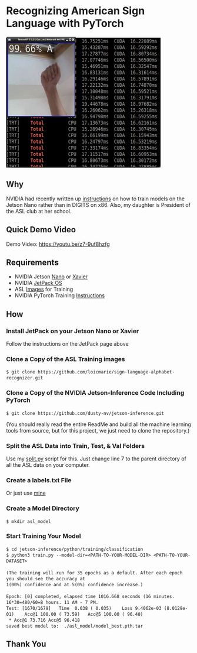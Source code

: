 # Recognizing American Sign Language with PyTorch
![ASL Video Frame](https://github.com/DennisFaucher/pytorchasl/blob/master/images/ASL%20Recognition.png)

## Why
NVIDIA had recently written up [instructions](https://github.com/dusty-nv/jetson-inference/blob/master/docs/pytorch-collect.md) on how to train models on the Jetson Nano rather than in DIGITS on x86. Also, my daughter is President of the ASL club at her school.

## Quick Demo Video
Demo Video: https://youtu.be/z7-9uf8hzfg

## Requirements
* NVIDIA Jetson [Nano](https://developer.nvidia.com/embedded/jetson-nano-developer-kit) or [Xavier](https://developer.nvidia.com/embedded/jetson-agx-xavier-developer-kit)
* NVIDIA [JetPack OS](https://developer.nvidia.com/embedded/jetpack)
* ASL [Images](https://github.com/loicmarie/sign-language-alphabet-recognizer) for Training
* NVIDIA PyTorch Training [Instructions](https://github.com/dusty-nv/jetson-inference/blob/master/docs/pytorch-collect.md)

## How
### Install JetPack on your Jetson Nano or Xavier
Follow the instructions on the JetPack page above
### Clone a Copy of the ASL Training images
````[bash]
$ git clone https://github.com/loicmarie/sign-language-alphabet-recognizer.git
````
### Clone a Copy of the NVIDIA Jetson-Inference Code Including PyTorch
````[bash]
$ git clone https://github.com/dusty-nv/jetson-inference.git
````
(You should really read the entire ReadMe and build all the machine learning tools from source, but for this project, we just need to clone the repository.)
### Split the ASL Data into Train, Test, & Val Folders
Use my [split.py](https://github.com/DennisFaucher/pytorchasl/blob/master/split.py) script for this. Just change line 7 to the parent directory of all the ASL data on your computer.
### Create a labels.txt File
Or just use [mine](https://github.com/DennisFaucher/pytorchasl/blob/master/labels.txt)
### Create a Model Directory
````[bash]
$ mkdir asl_model
````
### Start Training Your Model
````[bash]
$ cd jetson-inference/python/training/classification
$ python3 train.py --model-dir=<PATH-TO-YOUR-MODEL-DIR> <PATH-TO-YOUR-DATASET>

(The training will run for 35 epochs as a default. After each epoch you should see the accuracy at 
1(00%) confidence and at 5(0%) confidence increase.)

Epoch: [0] completed, elapsed time 1016.668 seconds (16 minutes. 16*30=480/60=8 hours. 11 AM - 7 PM.
Test: [1670/1679]	Time  0.038 ( 0.035)	Loss 9.4062e-03 (8.0129e-01)	Acc@1 100.00 ( 73.59)	Acc@5 100.00 ( 96.40)
 * Acc@1 73.716 Acc@5 96.418
saved best model to:  ./asl_model/model_best.pth.tar

````

## Thank You

